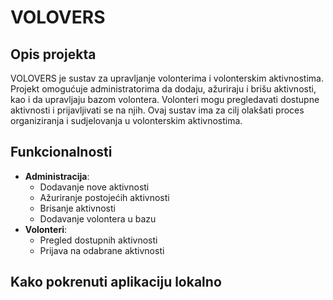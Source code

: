 # VOLOVERS

## Opis projekta
VOLOVERS je sustav za upravljanje volonterima i volonterskim aktivnostima. Projekt omogućuje administratorima da dodaju, ažuriraju i brišu aktivnosti, kao i da upravljaju bazom volontera. Volonteri mogu pregledavati dostupne aktivnosti i prijavljivati se na njih. Ovaj sustav ima za cilj olakšati proces organiziranja i sudjelovanja u volonterskim aktivnostima.

## Funkcionalnosti
- **Administracija**:
  - Dodavanje nove aktivnosti
  - Ažuriranje postojećih aktivnosti
  - Brisanje aktivnosti
  - Dodavanje volontera u bazu
- **Volonteri**:
  - Pregled dostupnih aktivnosti
  - Prijava na odabrane aktivnosti

## Kako pokrenuti aplikaciju lokalno

